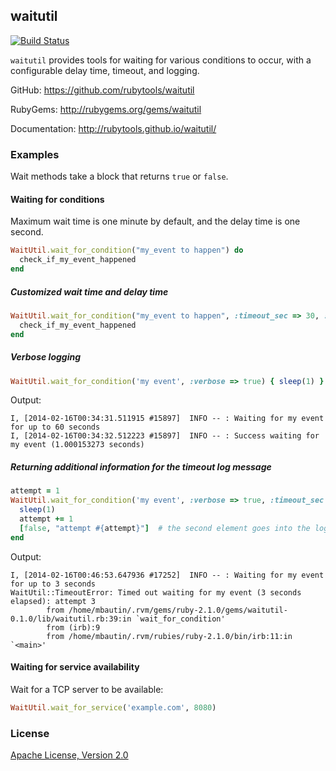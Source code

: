 ## waitutil

[![Build Status](https://travis-ci.org/rubytools/waitutil.png?branch=master)](https://travis-ci.org/rubytools/waitutil)

`waitutil` provides tools for waiting for various conditions to occur, with a configurable
delay time, timeout, and logging.

GitHub: https://github.com/rubytools/waitutil

RubyGems: http://rubygems.org/gems/waitutil

Documentation: http://rubytools.github.io/waitutil/

### Examples

Wait methods take a block that returns `true` or `false`.

#### Waiting for conditions

Maximum wait time is one minute by default, and the delay time is one second.

```ruby
WaitUtil.wait_for_condition("my_event to happen") do
  check_if_my_event_happened
end
```

##### Customized wait time and delay time

```ruby
WaitUtil.wait_for_condition("my_event to happen", :timeout_sec => 30, :delay_sec => 0.5) do
  check_if_my_event_happened
end
```

##### Verbose logging

```ruby
WaitUtil.wait_for_condition('my event', :verbose => true) { sleep(1) }
```

Output:

```
I, [2014-02-16T00:34:31.511915 #15897]  INFO -- : Waiting for my event for up to 60 seconds
I, [2014-02-16T00:34:32.512223 #15897]  INFO -- : Success waiting for my event (1.000153273 seconds)
```

##### Returning additional information for the timeout log message

```ruby
attempt = 1
WaitUtil.wait_for_condition('my event', :verbose => true, :timeout_sec => 3, :delay_sec => 1) do
  sleep(1)
  attempt += 1
  [false, "attempt #{attempt}"]  # the second element goes into the log message
end
```

Output:
```
I, [2014-02-16T00:46:53.647936 #17252]  INFO -- : Waiting for my event for up to 3 seconds
WaitUtil::TimeoutError: Timed out waiting for my event (3 seconds elapsed): attempt 3
        from /home/mbautin/.rvm/gems/ruby-2.1.0/gems/waitutil-0.1.0/lib/waitutil.rb:39:in `wait_for_condition'
        from (irb):9
        from /home/mbautin/.rvm/rubies/ruby-2.1.0/bin/irb:11:in `<main>'
```

#### Waiting for service availability

Wait for a TCP server to be available:

```ruby
WaitUtil.wait_for_service('example.com', 8080)
```

### License

[Apache License, Version 2.0](http://www.apache.org/licenses/LICENSE-2.0.html)
